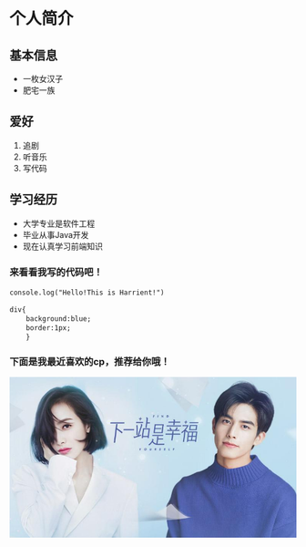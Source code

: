 # 个人简介
## 基本信息
* 一枚女汉子
* 肥宅一族


## 爱好
1. 追剧
2. 听音乐
3. 写代码

## 学习经历
* 大学专业是软件工程
* 毕业从事Java开发
* 现在认真学习前端知识

### 来看看我写的代码吧！
    console.log("Hello!This is Harrient!")

```
div{
    background:blue;
    border:1px;
    }
```
### 下面是我最近喜欢的cp，推荐给你哦！
![这是我喜欢的CP，点进去看看吧！😊](cp.jpg)





